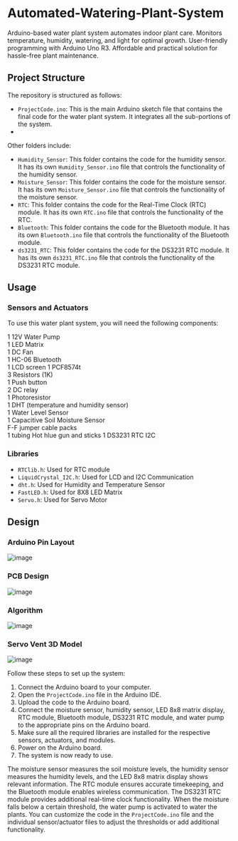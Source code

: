 # Automated-Watering-Plant-System

Arduino-based water plant system automates indoor plant care. Monitors temperature, humidity, watering, and light for optimal growth. User-friendly programming with Arduino Uno R3. Affordable and practical solution for hassle-free plant maintenance.

## Project Structure

The repository is structured as follows:

- `ProjectCode.ino`: This is the main Arduino sketch file that contains the final code for the water plant system. It integrates all the sub-portions of the system.
- 
Other folders include:

- `Humidity_Sensor`: This folder contains the code for the humidity sensor. It has its own `Humidity_Sensor.ino` file that controls the functionality of the humidity sensor.
- `Moisture_Sensor`: This folder contains the code for the moisture sensor. It has its own `Moisture_Sensor.ino` file that controls the functionality of the moisture sensor.
- `RTC`: This folder contains the code for the Real-Time Clock (RTC) module. It has its own `RTC.ino` file that controls the functionality of the RTC.
- `Bluetooth`: This folder contains the code for the Bluetooth module. It has its own `Bluetooth.ino` file that controls the functionality of the Bluetooth module.
- `ds3231_RTC`: This folder contains the code for the DS3231 RTC module. It has its own `ds3231_RTC.ino` file that controls the functionality of the DS3231 RTC module.

## Usage

### Sensors and Actuators

To use this water plant system, you will need the following components:

1 12V Water Pump	
1 LED Matrix	
1 DC Fan	
1 HC-06 Bluetooth	 	
1 LCD screen
1 PCF8574t	
3 Resistors (1K)	 
1 Push button	 
2 DC relay	 
1 Photoresistor	 
1 DHT (temperature and humidity sensor)	 
1 Water Level Sensor	
1 Capacitive Soil Moisture Sensor	
F-F jumper cable packs	
1 tubing
Hot hlue gun and sticks
1 DS3231 RTC I2C 

### Libraries

- `RTClib.h`: Used for RTC module
- `LiquidCrystal_I2C.h`: Used for	LCD and I2C Communication
- `dht.h`: Used for	Humidity and Temperature Sensor
- `FastLED.h`: Used for	8X8 LED Matrix
- `Servo.h`: Used for	Servo Motor

## Design

### Arduino Pin Layout
![image](https://github.com/tahamahaseem/Automated-Watering-Plant-System/assets/52297139/6998d298-6d96-406d-b413-7af2745bccdf)

### PCB Design
![image](https://github.com/tahamahaseem/Automated-Watering-Plant-System/assets/52297139/763785b9-94e1-4e46-be3b-cbf3bf3afe90)

### Algorithm
![image](https://github.com/tahamahaseem/Automated-Watering-Plant-System/assets/52297139/7fc05b1a-6833-4189-a5db-8bd9f429329e)

### Servo Vent 3D Model
![image](https://github.com/tahamahaseem/Automated-Watering-Plant-System/assets/52297139/0d9a7edf-a9e5-4505-86dc-5b2694c68394)


Follow these steps to set up the system:

1. Connect the Arduino board to your computer.
2. Open the `ProjectCode.ino` file in the Arduino IDE.
3. Upload the code to the Arduino board.
4. Connect the moisture sensor, humidity sensor, LED 8x8 matrix display, RTC module, Bluetooth module, DS3231 RTC module, and water pump to the appropriate pins on the Arduino board.
5. Make sure all the required libraries are installed for the respective sensors, actuators, and modules.
6. Power on the Arduino board.
7. The system is now ready to use.

The moisture sensor measures the soil moisture levels, the humidity sensor measures the humidity levels, and the LED 8x8 matrix display shows relevant information. The RTC module ensures accurate timekeeping, and the Bluetooth module enables wireless communication. The DS3231 RTC module provides additional real-time clock functionality. When the moisture falls below a certain threshold, the water pump is activated to water the plants. You can customize the code in the `ProjectCode.ino` file and the individual sensor/actuator files to adjust the thresholds or add additional functionality.

